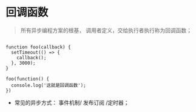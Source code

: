 # 回调函数
> 所有异步编程方案的根基， 调用者定义，交给执行者执行称为回调函数；

```

function foo(callback) {
  setTimeout(() => {
    callback();
  }, 3000);
}

foo(function() {
  console.log('这就是回调函数');
})

```

* 常见的异步方式： 事件机制/ 发布订阅 /定时器；

